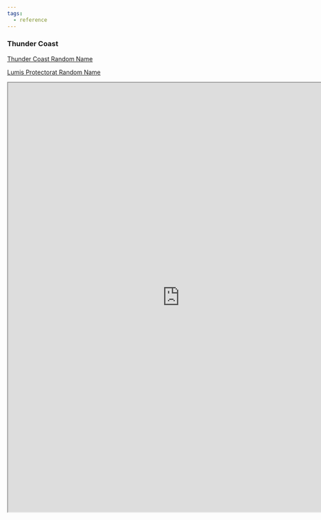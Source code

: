 ```yaml
---
tags:
  - reference
---
```

### Thunder Coast
[Thunder Coast Random Name](https://www.behindthename.com/random/random.php?gender=both&number=2&sets=5&surname=&randomsurname=yes&usage_eng=1&usage_fre=1&usage_iri=1&usage_celm=1)

[Lumis Protectorat Random Name](https://www.behindthename.com/random/random.php?gender=m&number=2&sets=5&surname=&usage_ara=1&usage_urd=1)


<iframe src="https://www.behindthename.com/random/random.php?gender=both&number=2&sets=5&surname=&all=yes" width = "800", height = "1000"></iframe>
